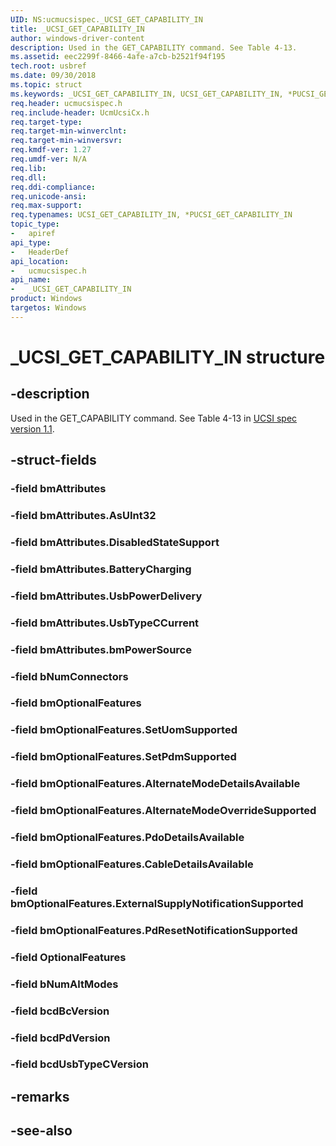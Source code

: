 ```yaml
---
UID: NS:ucmucsispec._UCSI_GET_CAPABILITY_IN
title: _UCSI_GET_CAPABILITY_IN
author: windows-driver-content
description: Used in the GET_CAPABILITY command. See Table 4-13.
ms.assetid: eec2299f-8466-4afe-a7cb-b2521f94f195
tech.root: usbref
ms.date: 09/30/2018 
ms.topic: struct
ms.keywords: _UCSI_GET_CAPABILITY_IN, UCSI_GET_CAPABILITY_IN, *PUCSI_GET_CAPABILITY_IN, 
req.header: ucmucsispec.h
req.include-header: UcmUcsiCx.h 
req.target-type:
req.target-min-winverclnt:
req.target-min-winversvr:
req.kmdf-ver: 1.27
req.umdf-ver: N/A
req.lib:
req.dll:
req.ddi-compliance:
req.unicode-ansi:
req.max-support:
req.typenames: UCSI_GET_CAPABILITY_IN, *PUCSI_GET_CAPABILITY_IN
topic_type: 
-	apiref
api_type: 
-	HeaderDef
api_location: 
-	ucmucsispec.h
api_name: 
-	_UCSI_GET_CAPABILITY_IN
product: Windows
targetos: Windows
---
```


# _UCSI_GET_CAPABILITY_IN structure

## -description
Used in the GET_CAPABILITY command. See Table 4-13 in [UCSI spec version 1.1](https://www.intel.com/content/dam/www/public/us/en/documents/technical-specifications/usb-type-c-ucsi-spec.pdf).

## -struct-fields

### -field bmAttributes
 
### -field bmAttributes.AsUInt32
 
### -field bmAttributes.DisabledStateSupport
 
### -field bmAttributes.BatteryCharging
 
### -field bmAttributes.UsbPowerDelivery
 
### -field bmAttributes.UsbTypeCCurrent
 
### -field bmAttributes.bmPowerSource
 
### -field bNumConnectors
 
### -field bmOptionalFeatures
 
### -field bmOptionalFeatures.SetUomSupported
 
### -field bmOptionalFeatures.SetPdmSupported
 
### -field bmOptionalFeatures.AlternateModeDetailsAvailable
 
### -field bmOptionalFeatures.AlternateModeOverrideSupported
 
### -field bmOptionalFeatures.PdoDetailsAvailable
 
### -field bmOptionalFeatures.CableDetailsAvailable
 
### -field bmOptionalFeatures.ExternalSupplyNotificationSupported
 
### -field bmOptionalFeatures.PdResetNotificationSupported
 
### -field OptionalFeatures
 
### -field bNumAltModes
 
### -field bcdBcVersion
 
### -field bcdPdVersion
 
### -field bcdUsbTypeCVersion
 

## -remarks

## -see-also
